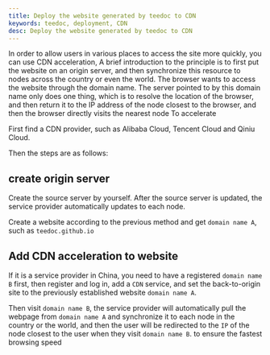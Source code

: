 ```yaml
---
title: Deploy the website generated by teedoc to CDN
keywords: teedoc, deployment, CDN
desc: Deploy the website generated by teedoc to CDN
---
```





In order to allow users in various places to access the site more quickly, you can use CDN acceleration,
A brief introduction to the principle is to first put the website on an origin server, and then synchronize this resource to nodes across the country or even the world.
The browser wants to access the website through the domain name. The server pointed to by this domain name only does one thing, which is to resolve the location of the browser, and then return it to the IP address of the node closest to the browser, and then the browser directly visits the nearest node To accelerate


First find a CDN provider, such as Alibaba Cloud, Tencent Cloud and Qiniu Cloud.

Then the steps are as follows:

## create origin server


Create the source server by yourself. After the source server is updated, the service provider automatically updates to each node.

Create a website according to the previous method and get `domain name A`, such as `teedoc.github.io`


## Add CDN acceleration to website

If it is a service provider in China, you need to have a registered `domain name B` first, then register and log in, add a `CDN` service, and set the back-to-origin site to the previously established website `domain name A`.

Then visit `domain name B`, the service provider will automatically pull the webpage from `domain name A` and synchronize it to each node in the country or the world, and then the user will be redirected to the `IP` of the node closest to the user when they visit `domain name B`. to ensure the fastest browsing speed

